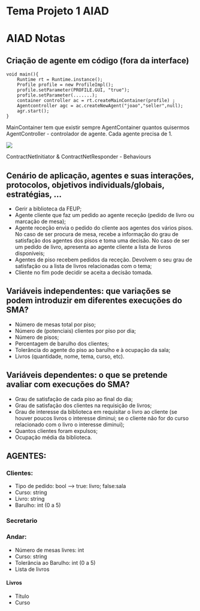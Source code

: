 # Tema Projeto 1 AIAD

# AIAD Notas
## Criação de agente em código (fora da interface)
```
void main(){
    Runtime rt = Runtime.instance();
    Profile profile = new ProfileImpl();
    profile.setParameter(PROFILE.GUI, "true");
    profile.setParameter(.......);
    container controller ac = rt.createMainContainer(profile) ;
    Agentcontroller agc = ac.createNewAgent("joao","seller",null);
    agr.start();
}
```
MainContainer tem que existir sempre
AgentContainer quantos quisermos
AgentController - controlador de agente. Cada agente precisa de 1.

![](https://i.imgur.com/mPx3Gzx.png)

ContractNetInitiator & ContractNetResponder - Behaviours



## Cenário de aplicação, agentes e suas interações, protocolos, objetivos individuals/globais, estratégias, …
- Gerir a biblioteca da FEUP;
- Agente cliente que faz um pedido ao agente receção (pedido de livro ou marcação de mesa);
- Agente receção envia o pedido do cliente aos agentes dos vários pisos. No caso de ser procura de mesa, recebe a informação do grau de satisfação dos agentes dos pisos e toma uma decisão. No caso de ser um pedido de livro, apresenta ao agente cliente a lista de livros disponíveis;
- Agentes de piso recebem pedidos da receção. Devolvem o seu grau de satisfação ou a lista de livros relacionadas com o tema;
- Cliente no fim pode decidir se aceita a decisão tomada.

## Variáveis independentes: que variações se podem introduzir em diferentes execuções do SMA?
 - Número de mesas total por piso;
 - Número de (potenciais) clientes por piso por dia;
 - Número de pisos;
 - Percentagem de barulho dos clientes;
 - Tolerância do agente do piso ao barulho e à ocupação da sala;
 - Livros (quantidade, nome, tema, curso, etc).

## Variáveis dependentes: o que se pretende avaliar com execuções do SMA?
 - Grau de satisfação de cada piso ao final do dia;
 - Grau de satisfação dos clientes na requisição de livros;
 - Grau de interesse da biblioteca em requisitar o livro ao cliente (se houver poucos livros o interesse diminui; se o cliente não for do curso relacionado com o livro o interesse diminui);
 - Quantos clientes foram expulsos;
 - Ocupação média da biblioteca.

## AGENTES:
### Clientes:
* Tipo de pedido: bool --> true: livro; false:sala
* Curso: string
* Livro: string
* Barulho: int (0 a 5)

### Secretario

### Andar:
* Número de mesas livres: int
* Curso: string
* Tolerância ao Barulho: int (0 a 5)
* Lista de livros

#### Livros
* Título
* Curso
